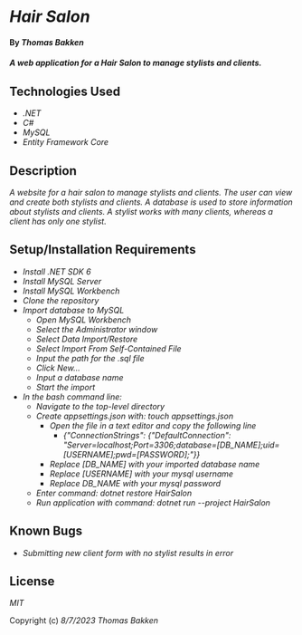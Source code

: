 # _Hair Salon_

#### By _**Thomas Bakken**_

#### _A web application for a Hair Salon to manage stylists and clients._

## Technologies Used

* _.NET_
* _C#_
* _MySQL_
* _Entity Framework Core_

## Description

_A website for a hair salon to manage stylists and clients. The user can view and create both stylists and clients. A database is used to store information about stylists and clients. A stylist works with many clients, whereas a client has only one stylist._

## Setup/Installation Requirements

* _Install .NET SDK 6_
* _Install MySQL Server_
* _Install MySQL Workbench_
* _Clone the repository_
* _Import database to MySQL_
  * _Open MySQL Workbench_
  * _Select the Administrator window_
  * _Select Data Import/Restore_
  * _Select Import From Self-Contained File_
  * _Input the path for the .sql file_
  * _Click New..._
  * _Input a database name_
  * _Start the import_
* _In the bash command line:_
  * _Navigate to the top-level directory_
  * _Create appsettings.json with: touch appsettings.json_
    * _Open the file in a text editor and copy the following line_
      * _\{"ConnectionStrings": \{"DefaultConnection": "Server=localhost;Port=3306;database=\[DB_NAME\];uid=\[USERNAME\];pwd=\[PASSWORD\];"\}\}_
    * _Replace \[DB_NAME\] with your imported database name_
    * _Replace \[USERNAME\] with your mysql username_
    * _Replace DB_NAME with your mysql password_
  * _Enter command: dotnet restore HairSalon_
  * _Run application with command: dotnet run --project HairSalon_


## Known Bugs

* _Submitting new client form with no stylist results in error_

## License

_MIT_

Copyright (c) _8/7/2023_ _Thomas Bakken_